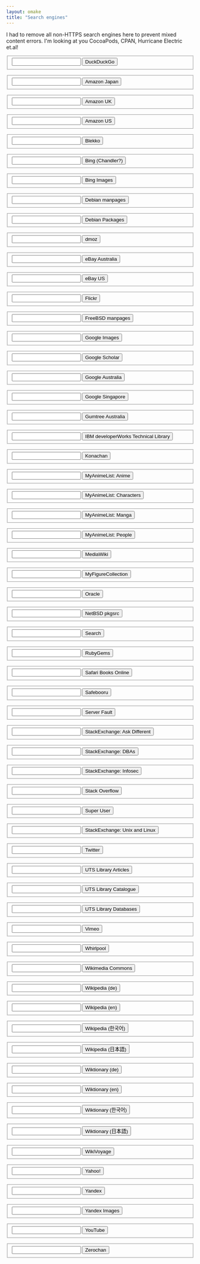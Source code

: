 ```yaml
---
layout: omake
title: "Search engines"
---
```

I had to remove all non-HTTPS search engines here to prevent mixed content errors. I'm looking at you CocoaPods, CPAN, Hurricane Electric et.al!

<div id="omake-search">

<form method="get" action="https://duckduckgo.com/"><fieldset>
<input type="text"role="textbox" name="q" maxlength="255" />
<input type="submit" value="DuckDuckGo" />
</fieldset></form>

<form action="https://www.amazon.co.jp/s" method="get"><fieldset>
<input type="text" name="field-keywords" />
<input type="submit" value="Amazon Japan" />
</fieldset></form>

<form action="https://www.amazon.co.uk/s" method="get"><fieldset>
<input type="text" name="field-keywords" />
<input type="submit" value="Amazon UK" />
</fieldset></form>

<form action="https://www.amazon.com/s" method="get"><fieldset>
<input type="text" name="field-keywords" />
<input type="submit" value="Amazon US" />
</fieldset></form>

<form method="get" action="https://blekko.com/ws/"><fieldset>
<input type="text" name="q" maxlength="255" />
<input type="submit" value="Blekko" />
</fieldset></form>

<form method="get" action="https://www.bing.com/search"><fieldset>
<input type="text" name="q" maxlength="255" />
<input type="submit" value="Bing (Chandler?)" />
</fieldset></form>

<form method="get" action="https://www.bing.com/images/search"><fieldset>
<input type="text" name="q" maxlength="255" />
<input type="submit" value="Bing Images" />
</fieldset></form>

<form method="get" action="http://manpages.debian.org/cgi-bin/man.cgi"><fieldset>
<input type="text" role="textbox" maxlength="255" name="query" />
<input type="submit" value="Debian manpages" />
</fieldset></form>

<form method="GET" action="https://packages.debian.org/search"><fieldset>
<input type="text" name="keywords" value="" />
<input type="submit" value="Debian Packages" />
</fieldset></form>

<form method="get" action="https://search.dmoz.org/cgi-bin/search"><fieldset>
<input type="text" name="search" maxlength="255" />
<input type="submit" value="dmoz" />
</fieldset></form>

<form action="https://www.ebay.com.au/sch/i.html" method="get"><fieldset>
<input type="text" name="_nkw" />
<input type="submit" value="eBay Australia" />
</fieldset></form>

<form action="https://www.ebay.com/sch/i.html" method="get"><fieldset>
<input type="text" name="_nkw" />
<input type="submit" value="eBay US" />
</fieldset></form>

<form method="get" action="https://secure.flickr.com/search/"><fieldset>
<input type="text" role="textbox" name="q" maxlength="255" />
<input type="submit" value="Flickr" />
</fieldset></form>

<form method="get" action="https://www.freebsd.org/cgi/man.cgi"><fieldset>
<input type="text" role="textbox" maxlength="255" name="query" />
<input type="submit" value="FreeBSD manpages" />
</fieldset></form>

<form method="get" action="https://www.google.com/search"><fieldset>
<input type="text" role="textbox" name="q" maxlength="255" />
<input type="submit" value="Google Images" /> 
<input type="hidden" name="tbm" value="isch" />
</fieldset></form>

<form method="get" action="https://scholar.google.com/scholar"><fieldset>
<input type="hidden" name="pws" value="0" />
<input type="text" role="textbox" name="q" maxlength="255" />
<input type="submit" value="Google Scholar" />
</fieldset></form>

<form method="get" action="https://www.google.com.au/search"><fieldset>
<input type="hidden" name="pws" value="0" />
<input type="text" role="textbox" name="q" maxlength="255" /> 
<input type="submit" value="Google Australia" /> 
<input type="hidden" name="hl" value="en-AU" />
</fieldset></form>

<form method="get" action="https://www.google.com.sg/search"><fieldset>
<input type="hidden" name="pws" value="0" />
<input type="text" role="textbox" name="q" maxlength="255" />
<input type="submit" value="Google Singapore" /> 
<input type="hidden" name="hl" value="en-SG" />
</fieldset></form>

<form action="https://www.gumtree.com.au/s-search-results.html" method="get"><fieldset>
<input type="text" name="keywords" />
<input type="submit" value="Gumtree Australia" />
</fieldset></form>

<form method="get" action="https://www.ibm.com/developerworks/library/"><fieldset>
<input type="hidden" name="contentarea_by" value="All Zones" />
<input type="hidden" name="sort_by" value="Date" />
<input type="hidden" name="sort_order" value="2" />
<input type="text" name="search_by" />
<input type="submit" value="IBM developerWorks Technical Library" />
</fieldset></form>

<form method="get" action="https://konachan.net/post"><fieldset>
<input type="text" role="textbox" name="tags" maxlength="255" />
<input type="submit" value="Konachan" />
</fieldset></form>

<form method="get" action="https://myanimelist.net/anime.php"><fieldset>
<input type="text" role="textbox" name="q" maxlength="255" />
<input type="submit" value="MyAnimeList: Anime" />
</fieldset></form>

<form method="get" action="https://myanimelist.net/character.php"><fieldset>
<input type="text" role="textbox" name="q" maxlength="255" />
<input type="submit" value="MyAnimeList: Characters" />
</fieldset></form>

<form method="get" action="https://myanimelist.net/manga.php"><fieldset>
<input type="text" role="textbox" name="q" maxlength="255" />
<input type="submit" value="MyAnimeList: Manga" />
</fieldset></form>

<form method="get" action="https://myanimelist.net/people.php"><fieldset>
<input type="text" role="textbox" name="q" maxlength="255" />
<input type="submit" value="MyAnimeList: People" />
</fieldset></form>

<form method="get" action="https://www.mediawiki.org/w/index.php"><fieldset>
<input type="text" role="textbox" name="search" maxlength="255" />
<input type="submit" value="MediaWiki" />
</fieldset></form>

<form method="get" action="https://secure.myfigurecollection.net/search.php"><fieldset>
<input type="text" role="textbox" name="overall" maxlength="255" />
<input type="submit" value="MyFigureCollection" />
</fieldset></form>

<form method="get" action="https://search.oracle.com/search/search"><fieldset>
<input type="hidden" name="search_startnum" />
<input type="hidden" name="search_endnum" />
<input type="hidden" name="num=10" />
<input type="hidden" name="search_dupid" />
<input type="hidden" name="exttimeout=false" />
<input type="hidden" name="actProfId" value="0" /><!-- Q -->
<input type="hidden" name="group" value="Documentation" />
<input type="hidden" name="sw" value="t" />
<input type="hidden" name="search_p_main_operator" value="all" />
<input type="hidden" name="search_p_atname" value="" />
<input type="hidden" name="adn" value="" />
<input type="hidden" name="search_p_op" value="equals" />
<input type="hidden" name="search_p_val" value="" />
<input type="hidden" name="search_p_atname" value="" />
<input type="hidden" name="adn" value="" />
<input type="hidden" name="search_p_op" value="equals" />
<input type="hidden" name="search_p_val" value="" />
<input type="text" role="textbox" name="q" maxlength="255" />
<input type="submit" value="Oracle" />
</fieldset></form>

<form action="http://pkgsrc.se/search.php" method="get"><fieldset>
<input type="text" name="so" />
<input type="submit" value="NetBSD pkgsrc" />
</fieldset></form>

<form action="https://www.postgresql.org/search/" method="get"><fieldset>
<input id="q" type="text" accesskey="s" value="" maxlength="255" name="q" />
<input type="hidden" value="1" name="a" />
<input id="submit" type="submit" value="Search" name="PostgreSQL" />
</fieldset></form>

<form method="get" action="https://rubygems.org/search"><fieldset>
<input type="hidden" name="utf8" value="✓" />
<input type="text" role="textbox" name="query" maxlength="255" />
<input type="submit" value="RubyGems" />
</fieldset></form>

<form method="get" action="https://www.safaribooksonline.com/search"><fieldset>
<input type="text" role="textbox" name="query" maxlength="255" />
<input type="submit" value="Safari Books Online" />
</fieldset></form>

<form action="https://safebooru.org/index.php"><fieldset>
<input type="hidden" name="page" value="post" />
<input type="hidden" name="s" value="list" />
<input type="text" name="tags" maxlength="255" />
<input type="submit" value="Safebooru" />
</fieldset></form>

<form method="get" action="https://serverfault.com/search/"><fieldset>
<input type="text" role="textbox" name="q" maxlength="255" />
<input type="submit" value="Server Fault" />
</fieldset></form>

<form method="get" action="https://apple.stackexchange.com/search/"><fieldset>
<input type="text" role="textbox" name="q" maxlength="255" />
<input type="submit" value="StackExchange: Ask Different" />
</fieldset></form>

<form method="get" action="https://dba.stackexchange.com/search/"><fieldset>
<input type="text" role="textbox" name="q" maxlength="255" />
<input type="submit" value="StackExchange: DBAs" />
</fieldset></form>

<form method="get" action="https://security.stackexchange.com/search/"><fieldset>
<input type="text" role="textbox" name="q" maxlength="255" />
<input type="submit" value="StackExchange: Infosec" />
</fieldset></form>

<form method="get" action="https://stackoverflow.com/search/"><fieldset>
<input type="text" role="textbox" name="q" maxlength="255" />
<input type="submit" value="Stack Overflow" />
</fieldset></form>

<form method="get" action="https://superuser.com/search/"><fieldset>
<input type="text" role="textbox" name="q" maxlength="255" />
<input type="submit" value="Super User" />
</fieldset></form>

<form method="get" action="https://unix.stackexchange.com/search/"><fieldset>
<input type="text" role="textbox" name="q" maxlength="255" />
<input type="submit" value="StackExchange: Unix and Linux" />
</fieldset></form>

<form method="get" action="https://twitter.com/search"><fieldset>
<input type="text" role="textbox" name="q" maxlength="255" />
<input type="submit" value="Twitter" />
</fieldset></form>

<form method="get" action="https://articles.lib.uts.edu.au/search"><fieldset>
<input type="hidden" name="N" value="0" />
<input type="text" role="textbox" name="q" maxlength="255" />
<input type="submit" value="UTS Library Articles" />
</fieldset></form>

<form method="get" action="https://find.lib.uts.edu.au/search.do"><fieldset>
<input type="hidden" name="N" value="0" />
<input type="text" role="textbox" name="Ntt" maxlength="255" />
<input type="submit" value="UTS Library Catalogue" />
</fieldset></form>

<form method="get" action="https://www.lib.uts.edu.au/databases/search_databases.py"><fieldset>
<input type="hidden" name="N" value="0" />
<input type="text" role="textbox" name="search" maxlength="255" />
<input type="submit" value="UTS Library Databases" />
</fieldset></form>

<form method="get" action="https://vimeo.com/search/"><fieldset>
<input type="text" role="textbox" name="q" maxlength="255" />
<input type="submit" value="Vimeo" />
</fieldset></form>

<form id="up_search_form" action="https://forums.whirlpool.net.au/forum/?action=search" method="post" role="search"><fieldset>
<input id="up_search_input" type="text" name="q" />
<input type="submit" value="Whirlpool" />
</fieldset></form>

<form method="get" action="https://commons.wikimedia.org/w/index.php"><fieldset>
<input type="text" name="search" maxlength="255" />
<input type="submit" value="Wikimedia Commons" />
</fieldset></form>

<form method="get" action="https://de.wiktionary.org/w/index.php"><fieldset>
<input type="text" role="textbox" name="search" maxlength="255" />
<input type="submit" value="Wikipedia (de)" />
</fieldset></form>

<form method="get" action="https://en.wikipedia.org/w/index.php"><fieldset>
<input type="text" role="textbox" name="search" maxlength="255" />
<input type="submit" value="Wikipedia (en)" />
</fieldset></form>

<form method="get" action="https://ko.wiktionary.org/w/index.php"><fieldset>
<input type="text" role="textbox" name="search" maxlength="255" />
<input type="submit" value="Wikipedia (한국어)" />
</fieldset></form>

<form method="get" action="https://ja.wikipedia.org/w/index.php"><fieldset>
<input type="text" role="textbox" name="search" maxlength="255" />
<input type="submit" value="Wikipedia (日本語)" />
</fieldset></form>

<form method="get" action="https://de.wiktionary.org/w/index.php"><fieldset>
<input type="text" role="textbox" name="search" maxlength="255" />
<input type="submit" value="Wiktionary (de)" />
</fieldset></form>

<form method="get" action="https://en.wiktionary.org/w/index.php"><fieldset>
<input type="text" role="textbox" name="search" maxlength="255" />
<input type="submit" value="Wiktionary (en)" />
</fieldset></form>

<form method="get" action="https://ko.wiktionary.org/w/index.php"><fieldset>
<input type="text" role="textbox" name="search" maxlength="255" />
<input type="submit" value="Wiktionary (한국어)" />
</fieldset></form>

<form method="get" action="https://ja.wiktionary.org/w/index.php"><fieldset>
<input type="text" role="textbox" name="search" maxlength="255" />
<input type="submit" value="Wiktionary (日本語)" />
</fieldset></form>

<form method="get" action="https://en.wikivoyage.org/w/index.php"><fieldset>
<input type="text" role="textbox" name="search" maxlength="255" />
<input type="submit" value="WikiVoyage" />
</fieldset></form>

<form method="get" action="https://search.yahoo.com/search"><fieldset>
<input type="text" name="q" maxlength="255" />
<input type="submit" value="Yahoo!" />
</fieldset></form>

<form method="get" action="https://www.yandex.com/yandsearch"><fieldset>
<input type="text" role="textbox" name="text" maxlength="255" />
<input type="submit" value="Yandex" />
</fieldset></form>

<form method="get" action="https://www.yandex.com/images/search"><fieldset>
<input type="text" role="textbox" name="text" maxlength="255" />
<input type="submit" value="Yandex Images" />
</fieldset></form>

<form method="get" action="https://www.youtube.com/results"><fieldset>
<input type="text" role="textbox" name="search_query" maxlength="255" />
<input type="submit" value="YouTube" />
</fieldset></form>

<form action="https://www.zerochan.net/search"><fieldset>
<input type="text" name="q" maxlength="255" />
<input type="submit" value="Zerochan" />
</fieldset></form>


